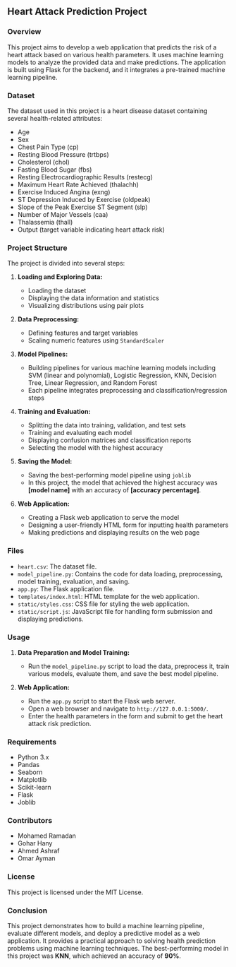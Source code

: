 ## Heart Attack Prediction Project

### Overview
This project aims to develop a web application that predicts the risk of a heart attack based on various health parameters. It uses machine learning models to analyze the provided data and make predictions. The application is built using Flask for the backend, and it integrates a pre-trained machine learning pipeline.

### Dataset
The dataset used in this project is a heart disease dataset containing several health-related attributes:
- Age
- Sex
- Chest Pain Type (cp)
- Resting Blood Pressure (trtbps)
- Cholesterol (chol)
- Fasting Blood Sugar (fbs)
- Resting Electrocardiographic Results (restecg)
- Maximum Heart Rate Achieved (thalachh)
- Exercise Induced Angina (exng)
- ST Depression Induced by Exercise (oldpeak)
- Slope of the Peak Exercise ST Segment (slp)
- Number of Major Vessels (caa)
- Thalassemia (thall)
- Output (target variable indicating heart attack risk)

### Project Structure
The project is divided into several steps:

1. **Loading and Exploring Data:**
   - Loading the dataset
   - Displaying the data information and statistics
   - Visualizing distributions using pair plots

2. **Data Preprocessing:**
   - Defining features and target variables
   - Scaling numeric features using `StandardScaler`

3. **Model Pipelines:**
   - Building pipelines for various machine learning models including SVM (linear and polynomial), Logistic Regression, KNN, Decision Tree, Linear Regression, and Random Forest
   - Each pipeline integrates preprocessing and classification/regression steps

4. **Training and Evaluation:**
   - Splitting the data into training, validation, and test sets
   - Training and evaluating each model
   - Displaying confusion matrices and classification reports
   - Selecting the model with the highest accuracy

5. **Saving the Model:**
   - Saving the best-performing model pipeline using `joblib`
   - In this project, the model that achieved the highest accuracy was **[model name]** with an accuracy of **[accuracy percentage]**.

6. **Web Application:**
   - Creating a Flask web application to serve the model
   - Designing a user-friendly HTML form for inputting health parameters
   - Making predictions and displaying results on the web page

### Files
- `heart.csv`: The dataset file.
- `model_pipeline.py`: Contains the code for data loading, preprocessing, model training, evaluation, and saving.
- `app.py`: The Flask application file.
- `templates/index.html`: HTML template for the web application.
- `static/styles.css`: CSS file for styling the web application.
- `static/script.js`: JavaScript file for handling form submission and displaying predictions.

### Usage
1. **Data Preparation and Model Training:**
   - Run the `model_pipeline.py` script to load the data, preprocess it, train various models, evaluate them, and save the best model pipeline.
   
2. **Web Application:**
   - Run the `app.py` script to start the Flask web server.
   - Open a web browser and navigate to `http://127.0.0.1:5000/`.
   - Enter the health parameters in the form and submit to get the heart attack risk prediction.

### Requirements
- Python 3.x
- Pandas
- Seaborn
- Matplotlib
- Scikit-learn
- Flask
- Joblib

### Contributors
- Mohamed Ramadan
- Gohar Hany
- Ahmed Ashraf
- Omar Ayman

### License
This project is licensed under the MIT License.

### Conclusion
This project demonstrates how to build a machine learning pipeline, evaluate different models, and deploy a predictive model as a web application. It provides a practical approach to solving health prediction problems using machine learning techniques. The best-performing model in this project was **KNN**, which achieved an accuracy of **90%**.
